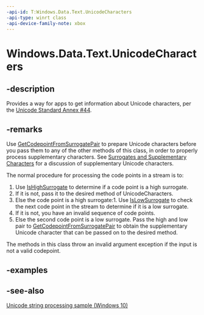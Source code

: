 ```yaml
---
-api-id: T:Windows.Data.Text.UnicodeCharacters
-api-type: winrt class
-api-device-family-note: xbox
---
```


<!-- Class syntax.
public class UnicodeCharacters 
-->

# Windows.Data.Text.UnicodeCharacters

## -description

Provides a way for apps to get information about Unicode characters, per the [Unicode Standard Annex #44](https://go.microsoft.com/fwlink/p/?LinkId=302088).

## -remarks

Use [GetCodepointFromSurrogatePair](unicodecharacters_getcodepointfromsurrogatepair_1886831018.md) to prepare Unicode characters before you pass them to any of the other methods of this class, in order to properly process supplementary characters. See [Surrogates and Supplementary Characters](https://msdn.microsoft.com/library/0dea39e2-a2b4-47fc-b44a-56af8ba1e346) for a discussion of supplementary Unicode characters.

The normal procedure for processing the code points in a stream is to:

1. Use [IsHighSurrogate](unicodecharacters_ishighsurrogate_1444937275.md) to determine if a code point is a high surrogate.
1. If it is not, pass it to the desired method of UnicodeCharacters.
1. Else the code point is a high surrogate:1. Use [IsLowSurrogate](unicodecharacters_islowsurrogate_645121110.md) to check the next code point in the stream to determine if it is a low surrogate.
1. If it is not, you have an invalid sequence of code points.
1. Else the second code point is a low surrogate. Pass the high and low pair to [GetCodepointFromSurrogatePair](unicodecharacters_getcodepointfromsurrogatepair_1886831018.md) to obtain the supplementary Unicode character that can be passed on to the desired method.

The methods in this class throw an invalid argument exception if the input is not a valid codepoint.

## -examples

## -see-also

[Unicode string processing sample (Windows 10)](https://go.microsoft.com/fwlink/p/?LinkId=620614)
